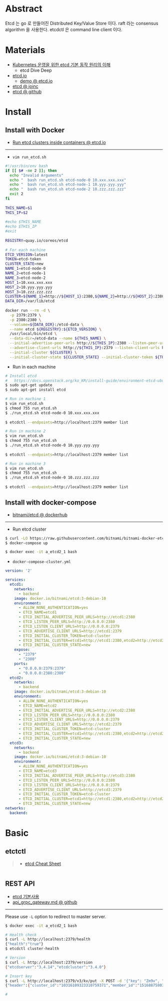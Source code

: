 # Abstract

Etcd 는 go 로 만들어진 Distributed Key/Value Store 이다. raft 라는 consensus algorithm 을 사용한다.
etcdctl 은 command line client 이다.

# Materials

* [Kubernetes 운영을 위한 etcd 기본 동작 원리의 이해](https://tech.kakao.com/2021/12/20/kubernetes-etcd/)
  * etcd Dive Deep
* [etcd.io](https://etcd.io/docs/v3.4.0/)
  * [demo @ etcd.io](https://etcd.io/docs/v3.4.0/demo/)
* [etcd @ joinc](https://www.joinc.co.kr/w/man/12/etcd)
* [etcd @ github](https://github.com/etcd-io/etcd)

# Install

## Install with Docker

* [Run etcd clusters inside containers @ etcd.io](https://etcd.io/docs/v3.4.0/op-guide/container/)

-----

* `vim run_etcd.sh`

```bash
#!/usr/bin/env bash
if [[ $# -ne 2 ]]; then
  echo "Invalid Arguments"
  echo "  bash run_etcd.sh etcd-node-0 10.xxx.xxx.xxx"
  echo "  bash run_etcd.sh etcd-node-1 10.yyy.yyy.yyy"
  echo "  bash run_etcd.sh etcd-node-2 10.zzz.zzz.zzz"
  exit 2
fi
 
THIS_NAME=$1
THIS_IP=$2
 
#echo $THIS_NAME
#echo $THIS_IP
#exit
 
REGISTRY=quay.io/coreos/etcd
 
# For each machine
ETCD_VERSION=latest
TOKEN=etcd-token
CLUSTER_STATE=new
NAME_1=etcd-node-0
NAME_2=etcd-node-1
NAME_3=etcd-node-2
HOST_1=10.xxx.xxx.xxx
HOST_2=10.yyy.yyy.yyy
HOST_3=10.zzz.zzz.zzz
CLUSTER=${NAME_1}=http://${HOST_1}:2380,${NAME_2}=http://${HOST_2}:2380,${NAME_3}=http://${HOST_3}:2380
DATA_DIR=/var/lib/etcd
 
docker run --rm -d \
  -p 2379:2379 \
  -p 2380:2380 \
  --volume=${DATA_DIR}:/etcd-data \
  --name etcd ${REGISTRY}:${ETCD_VERSION} \
  /usr/local/bin/etcd \
  --data-dir=/etcd-data --name ${THIS_NAME} \
  --initial-advertise-peer-urls http://${THIS_IP}:2380 --listen-peer-urls http://0.0.0.0:2380 \
  --advertise-client-urls http://${THIS_IP}:2379 --listen-client-urls http://0.0.0.0:2379 \
  --initial-cluster ${CLUSTER} \
  --initial-cluster-state ${CLUSTER_STATE} --initial-cluster-token ${TOKEN}
```

* Run in each machine

```bash
# Install etcd
#   https://docs.openstack.org/ko_KR/install-guide/environment-etcd-ubuntu.html
$ sudo apt-get update
$ sudo apt-get install etcd

# Run in machine 1
$ vim run_etcd.sh
$ chmod 755 run_etcd.sh
$ ./run_etcd.sh etcd-node-0 10.xxx.xxx.xxx
 
$ etcdctl --endpoints=http://localhost:2379 member list

# Run in machine 2
$ vim run_etcd.sh
$ chmod 755 run_etcd.sh
$ ./run_etcd.sh etcd-node-0 10.yyy.yyy.yyy
 
$ etcdctl --endpoints=http://localhost:2379 member list

# Run in machine 3
$ vim run_etcd.sh
$ chmod 755 run_etcd.sh
$ ./run_etcd.sh etcd-node-0 10.zzz.zzz.zzz
 
$ etcdctl --endpoints=http://localhost:2379 member list
```

## Install with docker-compose

* [bitnami/etcd @ dockerhub](https://hub.docker.com/r/bitnami/etcd/)

-----

* Run etcd cluster

```bash
$ curl -LO https://raw.githubusercontent.com/bitnami/bitnami-docker-etcd/master/docker-compose-cluster.yml
$ docker-compose up

$ docker exec -it a_etcd2_1 bash
```

* `docker-compose-cluster.yml`

```yml
version: '2'

services:
  etcd1:
    networks:
      - backend  
    image: docker.io/bitnami/etcd:3-debian-10
    environment:
      - ALLOW_NONE_AUTHENTICATION=yes
      - ETCD_NAME=etcd1
      - ETCD_INITIAL_ADVERTISE_PEER_URLS=http://etcd1:2380
      - ETCD_LISTEN_PEER_URLS=http://0.0.0.0:2380
      - ETCD_LISTEN_CLIENT_URLS=http://0.0.0.0:2379
      - ETCD_ADVERTISE_CLIENT_URLS=http://etcd1:2379
      - ETCD_INITIAL_CLUSTER_TOKEN=etcd-cluster
      - ETCD_INITIAL_CLUSTER=etcd1=http://etcd1:2380,etcd2=http://etcd2:2380,etcd3=http://etcd3:2380
      - ETCD_INITIAL_CLUSTER_STATE=new
    expose:
      - "2379"
      - "2380"
    ports:
      - "0.0.0.0:2379:2379"
      - "0.0.0.0:2380:2380"
  etcd2:
    networks:
      - backend
    image: docker.io/bitnami/etcd:3-debian-10
    environment:
      - ALLOW_NONE_AUTHENTICATION=yes
      - ETCD_NAME=etcd2
      - ETCD_INITIAL_ADVERTISE_PEER_URLS=http://etcd2:2380
      - ETCD_LISTEN_PEER_URLS=http://0.0.0.0:2380
      - ETCD_LISTEN_CLIENT_URLS=http://0.0.0.0:2379
      - ETCD_ADVERTISE_CLIENT_URLS=http://etcd2:2379
      - ETCD_INITIAL_CLUSTER_TOKEN=etcd-cluster
      - ETCD_INITIAL_CLUSTER=etcd1=http://etcd1:2380,etcd2=http://etcd2:2380,etcd3=http://etcd3:2380
      - ETCD_INITIAL_CLUSTER_STATE=new
  etcd3:
    networks:
      - backend
    image: docker.io/bitnami/etcd:3-debian-10
    environment:
      - ALLOW_NONE_AUTHENTICATION=yes
      - ETCD_NAME=etcd3
      - ETCD_INITIAL_ADVERTISE_PEER_URLS=http://etcd3:2380
      - ETCD_LISTEN_PEER_URLS=http://0.0.0.0:2380
      - ETCD_LISTEN_CLIENT_URLS=http://0.0.0.0:2379
      - ETCD_ADVERTISE_CLIENT_URLS=http://etcd3:2379
      - ETCD_INITIAL_CLUSTER_TOKEN=etcd-cluster
      - ETCD_INITIAL_CLUSTER=etcd1=http://etcd1:2380,etcd2=http://etcd2:2380,etcd3=http://etcd3:2380
      - ETCD_INITIAL_CLUSTER_STATE=new
networks:
  backend:
```

# Basic

## etctctl

> * [etcd Cheat Sheet](https://lzone.de/cheat-sheet/etcd)

```bash
```

## REST API

* [etcd 기본사용](https://arisu1000.tistory.com/27782)
* [api_grpc_gateway.md @ github](https://github.com/etcd-io/etcd/blob/master/Documentation/dev-guide/api_grpc_gateway.md)

------

Please use `-L` option to redirect to master server.

```bash
$ docker exec -it a_etcd2_1 bash

# Health check
$ curl -L http://localhost:2379/health
{"health":"true"}
$ etcdctl cluster-health

# Version
$ curl -L http://localhost:2379/version
{"etcdserver":"3.4.14","etcdcluster":"3.4.0"}

# Insert key
$ curl -L http://localhost:2379/v3/kv/put -X POST -d '{"key": "Zm9v", "value": "YmFy"}'
{"header":{"cluster_id":"10316109323310759371","member_id":"15168875803774599630","revision":"2","raft_term":"2"}}

#
```
